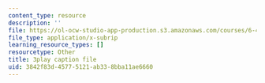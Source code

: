 ```yaml
---
content_type: resource
description: ''
file: https://ol-ocw-studio-app-production.s3.amazonaws.com/courses/6-451-principles-of-digital-communication-ii-spring-2005/3842f83d45775121ab338bba11ae6660_mnkTn0Y6GsU.vtt
file_type: application/x-subrip
learning_resource_types: []
resourcetype: Other
title: 3play caption file
uid: 3842f83d-4577-5121-ab33-8bba11ae6660
---
```

